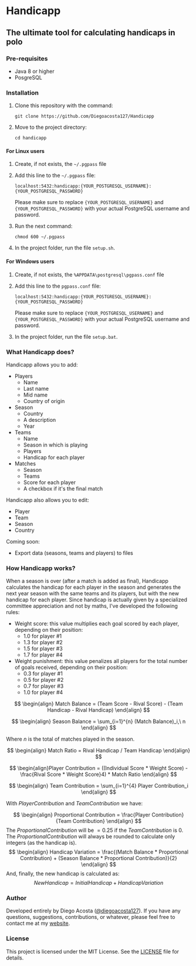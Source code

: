 # Handicapp

## The ultimate tool for calculating handicaps in polo

### Pre-requisites
- Java 8 or higher
- PosgreSQL

### Installation

1. Clone this repository with the command:
   ```
   git clone https://github.com/Diegoacosta127/Handicapp
   ```
2. Move to the project directory:
   ```
   cd handicapp
   ```

#### For Linux users

1. Create, if not exists, the `~/.pgpass` file

2. Add this line to the `~/.pgpass` file:
   ```
   localhost:5432:handicapp:{YOUR_POSTGRESQL_USERNAME}:{YOUR_POSTGRESQL_PASSWORD}
    ```
    Please make sure to replace `{YOUR_POSTGRESQL_USERNAME}` and `{YOUR_POSTGRESQL_PASSWORD}` with your actual PostgreSQL username and password.
3. Run the next command:
    ```
    chmod 600 ~/.pgpass
    ```
4. In the project folder, run the file `setup.sh`.

#### For Windows users
1. Create, if not exists, the `%APPDATA\postgresql\pgpass.conf` file

2. Add this line to the `pgpass.conf` file:
   ```
   localhost:5432:handicapp:{YOUR_POSTGRESQL_USERNAME}:{YOUR_POSTGRESQL_PASSWORD}
    ```
    Please make sure to replace `{YOUR_POSTGRESQL_USERNAME}` and `{YOUR_POSTGRESQL_PASSWORD}` with your actual PostgreSQL username and password.
3. In the project folder, run the file `setup.bat`.

### What Handicapp does?
Handicapp allows you to add:
- Players
    - Name
    - Last name
    - Mid name
    - Country of origin
- Season
    - Country
    - A description
    - Year
- Teams
    - Name
    - Season in which is playing
    - Players
    - Handicap for each player
- Matches
    - Season
    - Teams
    - Score for each player
    - A checkbox if it's the final match

Handicapp also allows you to edit:
- Player
- Team
- Season
- Country

Coming soon:
- Export data (seasons, teams and players) to files

### How Handicapp works?
When a season is over (after a match is added as final), Handicapp calculates the handicap for each player in the season and generates the next year season with the same teams and its players, but with the new handicap for each player. Since handicap is actually given by a specialized committee appreciation and not by maths, I've developed the following rules:

- Weight score: this value multiplies each goal scored by each player, depending on their position:
    - $1.0$ for player #1
    - $1.3$ for player #2
    - $1.5$ for player #3
    - $1.7$ for player #4
- Weight punishment: this value penalizes all players for the total number of goals received, depending on their position:
    - $0.3$ for player #1
    - $0.5$ for player #2
    - $0.7$ for player #3
    - $1.0$ for player #4

$$
\begin{align}
    Match Balance = (Team Score - Rival Score) - (Team Handicap - Rival Handicap)
\end{align}
$$

$$
\begin{align}
    Season Balance = \sum_{i=1}^{n} (Match Balance)_i,\ n
\end{align}
$$

Where $n$ is the total of matches played in the season.

$$
\begin{align}
    Match Ratio = Rival Handicap / Team Handicap
\end{align}
$$

$$
\begin{align}Player Contribution = ((Individual Score * Weight Score) -\frac{Rival Score * Weight Score}4) * Match Ratio
\end{align}
$$

$$
\begin{align}
    Team Contribution = \sum_{i=1}^{4} Player Contribution_i
\end{align}
$$

With $Player Contribution$ and $Team Contribution$ we have:

$$
\begin{align}
    Proportional Contribution = \frac{Player Contribution}{Team Contribution} 
\end{align}
$$
The $Proportional Contribution$ will be $= 0.25$ if the $Team Contribution$ is $0$. The $Proportional Contribution$ will always be rounded to calculate only integers (as the handicap is).
$$
\begin{align}
    Handicap Variation = \frac{(Match Balance * Proportional Contribution) + (Season Balance * Proportional Contribution)}{2}
\end{align}
$$
And, finally, the new handicap is calculated as:
$$New Handicap = Initial Handicap + Handicap Variation$$

### Author
Developed entirely by Diego Acosta ([@diegoacosta127](https://github.com/Diegoacosta127)). If you have any questions, suggestions, contributions, or whatever, please feel free to contact me at my [website](https://diegoacosta127.pages.dev/).

### License
This project is licensed under the MIT License. See the [LICENSE](LICENSE) file for details.